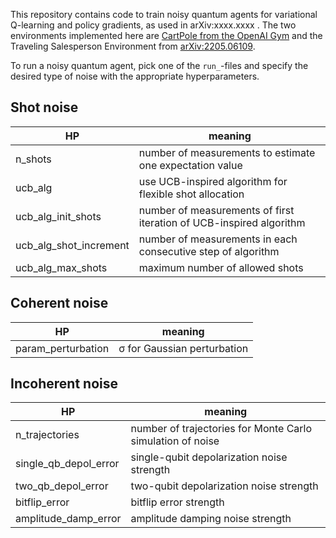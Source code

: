 This repository contains code to train noisy quantum agents for variational Q-learning and policy gradients, as used in arXiv:xxxx.xxxx .
The two environments implemented here are [CartPole from the OpenAI Gym](https://github.com/openai/gym/wiki/CartPole-v0) and the Traveling Salesperson Environment from [arXiv:2205.06109](https://arxiv.org/pdf/2205.06109). 

To run a noisy quantum agent, pick one of the `run_`-files and specify the desired type of noise with the appropriate hyperparameters.

## Shot noise

| HP                     | meaning                                                             |
|------------------------|---------------------------------------------------------------------|
| n_shots                | number of measurements to estimate one expectation value            |
| ucb_alg                | use UCB-inspired algorithm for flexible shot allocation             |
| ucb_alg_init_shots     | number of measurements of first iteration of UCB-inspired algorithm |
 | ucb_alg_shot_increment | number of measurements in each consecutive step of algorithm        |
| ucb_alg_max_shots      | maximum number of allowed shots                                     |


## Coherent noise

| HP  | meaning                     |
|-----|-----------------------------|
| param_perturbation    | σ for Gaussian perturbation |


## Incoherent noise

| HP                    | meaning                                                    |
|-----------------------|------------------------------------------------------------|
| n_trajectories        | number of trajectories for Monte Carlo simulation of noise |
| single_qb_depol_error | single-qubit depolarization noise strength                 |
| two_qb_depol_error    | two-qubit depolarization noise strength                    |
| bitflip_error         | bitflip error strength                                     |
| amplitude_damp_error  | amplitude damping noise strength                           |
